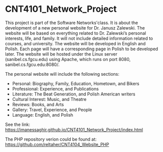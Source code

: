 # CNT4101_Network_Project


This project is part of the Software Networks'class. It is about the development of a new personal website for Dr. Janusz Zalewski. The website will be based on everything related to Dr. Zalewski’s personal interests, life, and family. It will not include detailed information related to courses, and university. The website will be developed in English and Polish. Each page will have a corresponding page in Polish to be developed later. The website will be hosted under the Linux server (sanibel.cs.fgcu.edu) using Apache, which runs on port 8080, sanibel.cs.fgcu.edu:8080/.

The personal website will include the following sections:  

- Personal: Biography, Family, Education, Hometown, and Bikers
-	Professional: Experience, and Publications 
-	Literature: The Beat Generation, and Polish American writers 
-	Cultural Interest: Music, and Theatre 
-	Reviews: Books, and Arts 
-	Gallery: Travel, Experience, and People
-	Language: English, and Polish


See the link: https://imanessaghir.github.io/CNT4101_Network_Project/index.html

The PHP repository verion could be found at: https://github.com/reltaher/CNT4104_Website_PHP
